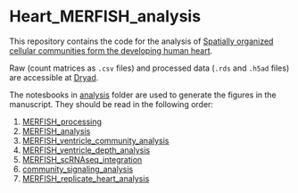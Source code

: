 # Heart_MERFISH_analysis

This repository contains the code for the analysis of [Spatially organized cellular communities form the developing human heart](https://www.nature.com/articles/s41586-024-07171-z). 

Raw (count matrices as `.csv` files) and processed data (`.rds` and `.h5ad` files) are accessible at [Dryad](https://datadryad.org/stash/dataset/doi:10.5061/dryad.w0vt4b8vp). 

The notesbooks in [analysis](analysis) folder are used to generate the figures in the manuscript. They should be read in the following order: 
1. [MERFISH_processing](analysis/MERFISH_processing.ipynb)
2. [MERFISH_analysis](analysis/MERFISH_analysis.ipynb)
3. [MERFISH_ventricle_community_analysis](analysis/MERFISH_ventricle_community_analysis.ipynb)
4. [MERFISH_ventricle_depth_analysis](analysis/MERFISH_ventricle_depth_analysis.ipynb)
5. [MERFISH_scRNAseq_integration](analysis/MERFISH_scRNAseq_integration.ipynb)
6. [community_signaling_analysis](analysis/community_signaling_analysis.ipynb)
7. [MERFISH_replicate_heart_analysis](analysis/MERFISH_replicate_heart_analysis.ipynb)